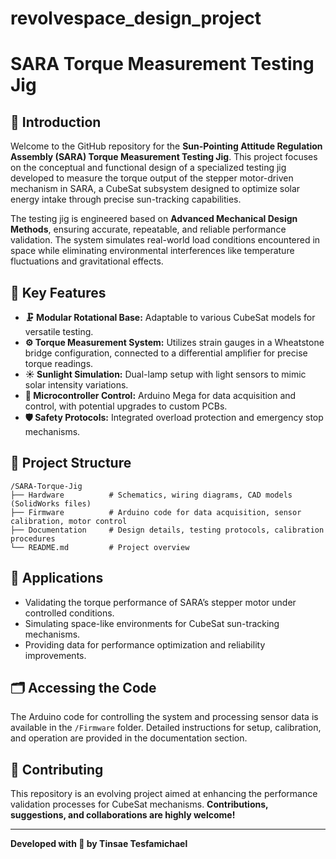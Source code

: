 # revolvespace_design_project
# SARA Torque Measurement Testing Jig

## 📡 Introduction

Welcome to the GitHub repository for the **Sun-Pointing Attitude Regulation Assembly (SARA) Torque Measurement Testing Jig**. This project focuses on the conceptual and functional design of a specialized testing jig developed to measure the torque output of the stepper motor-driven mechanism in SARA, a CubeSat subsystem designed to optimize solar energy intake through precise sun-tracking capabilities.

The testing jig is engineered based on **Advanced Mechanical Design Methods**, ensuring accurate, repeatable, and reliable performance validation. The system simulates real-world load conditions encountered in space while eliminating environmental interferences like temperature fluctuations and gravitational effects.

## 🔑 Key Features
- **🗜️ Modular Rotational Base:** Adaptable to various CubeSat models for versatile testing.
- **⚙️ Torque Measurement System:** Utilizes strain gauges in a Wheatstone bridge configuration, connected to a differential amplifier for precise torque readings.
- **☀️ Sunlight Simulation:** Dual-lamp setup with light sensors to mimic solar intensity variations.
- **🧠 Microcontroller Control:** Arduino Mega for data acquisition and control, with potential upgrades to custom PCBs.
- **🛡️ Safety Protocols:** Integrated overload protection and emergency stop mechanisms.

## 📁 Project Structure
```
/SARA-Torque-Jig
├── Hardware          # Schematics, wiring diagrams, CAD models (SolidWorks files)
├── Firmware          # Arduino code for data acquisition, sensor calibration, motor control
├── Documentation     # Design details, testing protocols, calibration procedures
└── README.md         # Project overview
```

## 🚀 Applications
- Validating the torque performance of SARA’s stepper motor under controlled conditions.
- Simulating space-like environments for CubeSat sun-tracking mechanisms.
- Providing data for performance optimization and reliability improvements.

## 🗂️ Accessing the Code
The Arduino code for controlling the system and processing sensor data is available in the `/Firmware` folder. Detailed instructions for setup, calibration, and operation are provided in the documentation section.

## 🤝 Contributing
This repository is an evolving project aimed at enhancing the performance validation processes for CubeSat mechanisms. **Contributions, suggestions, and collaborations are highly welcome!**

---

**Developed with 🚀 by Tinsae Tesfamichael**



